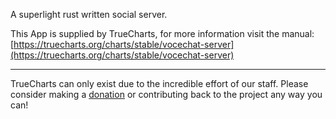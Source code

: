 A superlight rust written social server.

This App is supplied by TrueCharts, for more information visit the manual: [https://truecharts.org/charts/stable/vocechat-server](https://truecharts.org/charts/stable/vocechat-server)

---

TrueCharts can only exist due to the incredible effort of our staff.
Please consider making a [donation](https://truecharts.org/sponsor) or contributing back to the project any way you can!
